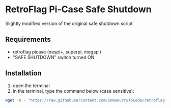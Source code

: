 # RetroFlag Pi-Case Safe Shutdown
Slightly modified version of the original safe shutdown script

## Requirements
- retroflag picase (nespi+, superpi, megapi)
- "SAFE SHUTDOWN" switch turned ON

## Installation
1. open the terminal
2. in the terminal, type the command below (case sensitive):
```bash
wget -O - "https://raw.githubusercontent.com/InNoHurryToCode/retroflag-picase/master/install.sh" | sudo bash
```

